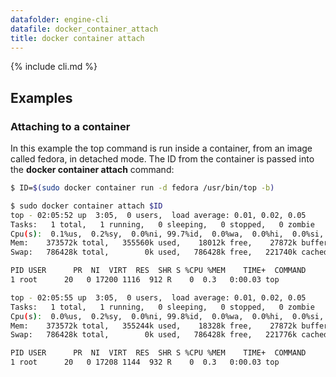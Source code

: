 ```yaml
---
datafolder: engine-cli
datafile: docker_container_attach
title: docker container attach
---
```


<!--
Sorry, but the contents of this page are automatically generated from
Docker's source code. If you want to suggest a change to the text that appears
here, you'll need to find the string by searching this repo:

https://www.github.com/docker/docker
-->

{% include cli.md %}

## Examples

### Attaching to a container

In this example the top command is run inside a container, from an image called
fedora, in detached mode. The ID from the container is passed into the
**docker container attach** command:

```bash
$ ID=$(sudo docker container run -d fedora /usr/bin/top -b)

$ sudo docker container attach $ID
top - 02:05:52 up  3:05,  0 users,  load average: 0.01, 0.02, 0.05
Tasks:   1 total,   1 running,   0 sleeping,   0 stopped,   0 zombie
Cpu(s):  0.1%us,  0.2%sy,  0.0%ni, 99.7%id,  0.0%wa,  0.0%hi,  0.0%si,  0.0%st
Mem:    373572k total,   355560k used,    18012k free,    27872k buffers
Swap:   786428k total,        0k used,   786428k free,   221740k cached

PID USER      PR  NI  VIRT  RES  SHR S %CPU %MEM    TIME+  COMMAND
1 root      20   0 17200 1116  912 R    0  0.3   0:00.03 top

top - 02:05:55 up  3:05,  0 users,  load average: 0.01, 0.02, 0.05
Tasks:   1 total,   1 running,   0 sleeping,   0 stopped,   0 zombie
Cpu(s):  0.0%us,  0.2%sy,  0.0%ni, 99.8%id,  0.0%wa,  0.0%hi,  0.0%si,  0.0%st
Mem:    373572k total,   355244k used,    18328k free,    27872k buffers
Swap:   786428k total,        0k used,   786428k free,   221776k cached

PID USER      PR  NI  VIRT  RES  SHR S %CPU %MEM    TIME+  COMMAND
1 root      20   0 17208 1144  932 R    0  0.3   0:00.03 top
```
